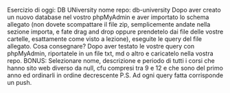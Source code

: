 Esercizio di oggi: DB UNiversity
nome repo: db-university
Dopo aver creato un nuovo database nel vostro phpMyAdmin e aver importato lo schema allegato (non dovete scompattare il file zip, semplicemente andate nella sezione importa, e fate drag and drop oppure prendetelo dai file delle vostre cartelle, esattamente come visto a lezione), eseguite le query del file allegato.
Cosa consegnare?
Dopo aver testato le vostre query con phpMyAdmin, riportatele in un file txt, md o altro e caricatelo nella vostra repo.
BONUS:
Selezionare nome, descrizione e periodo di tutti i corsi che hanno sito web diverso da null, cfu compresi tra 9 e 12 e che sono del primo anno ed ordinarli in ordine decrescente
P.S. Ad ogni query fatta corrisponde un push.


